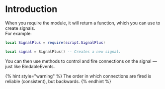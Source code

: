 # Introduction

When you require the module, it will return a function, which you can use to create signals.\
For example:

```lua
local SignalPlus = require(script.SignalPlus)

local signal = SignalPlus() -- Creates a new signal.
```



You can then use methods to control and fire connections on the signal — just like BindableEvents.

{% hint style="warning" %}
The order in which connections are fired is reliable (consistent), but backwards.
{% endhint %}
